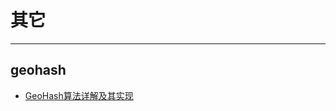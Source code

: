 # 其它
---

## geohash
- [GeoHash算法详解及其实现](https://luoming1224.github.io/2019/04/04/[redis%E5%AD%A6%E4%B9%A0%E7%AC%94%E8%AE%B0]GeoHash%E7%AE%97%E6%B3%95%E8%AF%A6%E8%A7%A3%E5%8F%8A%E5%85%B6%E5%AE%9E%E7%8E%B0/)


